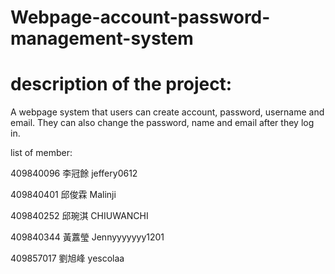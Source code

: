 # Webpage-account-password-management-system

# description of the project:
A webpage system that users can create account, password, username and email. They can also change the password, name and email after they log in.


list of member:  

409840096 李冠餘 jeffery0612

409840401 邱俊霖 Malinji  

409840252 邱琬淇 CHIUWANCHI  

409840344 黃䕒瑩 Jennyyyyyyy1201  

409857017 劉旭峰 yescolaa



